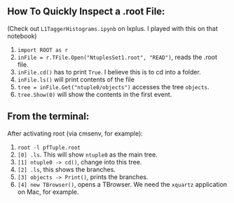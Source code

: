 ## How To Quickly Inspect a .root File:
(Check out `L1TaggerHistograms.ipynb` on lxplus. I played with this on that notebook)

1. `import ROOT as r`
2. `inFile = r.TFile.Open("NtuplesSet1.root", "READ")`, reads the .root file.
3. `inFile.cd()` has to print `True`. I believe this is to cd into a folder.
4. `inFile.ls()` will print contents of the file
5. `tree = inFile.Get("ntuple0/objects")` accesses the tree `objects`.
6. `tree.Show(0)` will show the contents in the first event.

## From the terminal:
After activating root (via cmsenv, for example):
1. `root -l pfTuple.root`
2. `[0] .ls`. This will show `ntuple0` as the main tree.
3. `[1] ntuple0 -> cd()`, change into this tree.
4.  `[2] .ls`, this shows the branches.
5. `[3] objects -> Print()`, prints the branches.
6. `[4] new TBrowser()`, opens a TBrowser. We need the `xquartz` application on Mac, for example.
